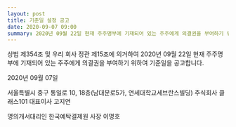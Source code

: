 ```yaml
---
layout: post
title: 기준일 설정 공고
date: 2020-09-07 09:00
summary: 2020년 09월 22일 현재 주주명부에 기재되어 있는 주주에게 의결권을 부여하기 위하여 기준일을 공고합니다
---
```


상법 제354조 및 우리 회사 정관 제15조에 의거하여 2020년 09월 22일 현재 주주명부에 기재되어 있는 주주에게 의결권을 부여하기 위하여 기준일을 공고합니다.

2020년 09월 07일

서울특별시 중구 통일로 10, 18층(남대문로5가, 연세대학교세브란스빌딩)
주식회사 클래스101 대표이사 고지연

명의개서대리인 한국예탁결제원 사장 이명호

